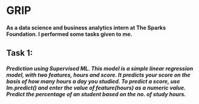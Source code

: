 # GRIP
#### As a data science and business analytics intern at The Sparks Foundation. I performed some tasks given to me.

## Task 1: 
##### Prediction using Supervised ML. This model is a simple linear regression model, with two features, hours and score. It predicts your score on the basis of how many hours a day you studied. To predict a score, use lm.predict() and enter the value of feature(hours) as a numeric value. Predict the percentage of an student based on the no. of study hours.
